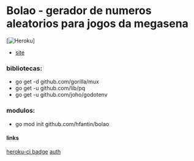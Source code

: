# Bolao - gerador de numeros aleatorios para jogos da megasena
[![Heroku](https://heroku-badge.herokuapp.com/?app=bollao&style=flat)]

- [site](https://bollao.herokuapp.com)

### bibliotecas: 
- go get -d github.com/gorilla/mux
- go get -u github.com/lib/pq
- go get -u github.com/joho/godotenv

### modulos: 
- go mod init github.com/hfantin/bolao

#### links

[heroku-ci badge](https://elements.heroku.com/buttons/gregsadetsky/heroku-ci-badge)
[auth](https://devcenter.heroku.com/articles/oauth2-heroku-go)
